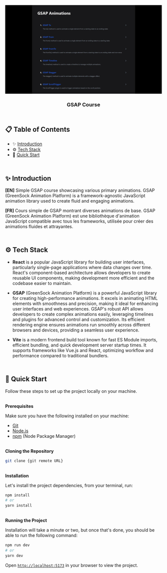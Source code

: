 <div align="center">
    <a href="https://gsap-fv.netlify.app" target="_blank">
      <img src="public/design/preview.webp" alt="Project Banner">
    </a>
  <h3 align="center">GSAP Course</h3>
</div>

##  <br /> 📋 <a name="table">Table of Contents</a>

- ✨ [Introduction](#introduction)
- ⚙️ [Tech Stack](#tech-stack)
- 🚀 [Quick Start](#quick-start)


##  <br /> <a name="introduction">✨ Introduction</a>


**[EN]** Simple GSAP course showcasing various primary animations. GSAP (GreenSock Animation Platform) is a framework-agnostic JavaScript animation library used to create fluid and engaging animations.


**[FR]** Cours simple de GSAP montrant diverses animations de base. GSAP (GreenSock Animation Platform) est une bibliothèque d'animation JavaScript compatible avec tous les frameworks, utilisée pour créer des animations fluides et attrayantes.


##  <br /> <a name="tech-stack">⚙️ Tech Stack</a>

- **React** is a popular JavaScript library for building user interfaces, particularly single-page applications where data changes over time. React's component-based architecture allows developers to create reusable UI components, making development more efficient and the codebase easier to maintain. 

- **GSAP** (GreenSock Animation Platform) is a powerful JavaScript library for creating high-performance animations. It excels in animating HTML elements with smoothness and precision, making it ideal for enhancing user interfaces and web experiences. GSAP's robust API allows developers to create complex animations easily, leveraging timelines and plugins for advanced control and customization. Its efficient rendering engine ensures animations run smoothly across different browsers and devices, providing a seamless user experience.

- **Vite** is a modern frontend build tool known for fast ES Module imports, efficient bundling, and quick development server startup times. It supports frameworks like Vue.js and React, optimizing workflow and performance compared to traditional bundlers.


## <br /> <a name="quick-start">🚀 Quick Start</a>


Follow these steps to set up the project locally on your machine.


<br/>**Prerequisites**


Make sure you have the following installed on your machine:


- [Git](https://git-scm.com/)
- [Node.js](https://nodejs.org/en)
- [npm](https://www.npmjs.com/) (Node Package Manager)


<br/>**Cloning the Repository**


```bash
git clone {git remote URL}
```


<br/>**Installation**

Let's install the project dependencies, from your terminal, run:

```bash
npm install
# or
yarn install
```

<br/>**Running the Project**

Installation will take a minute or two, but once that's done, you should be able to run the following command:

```bash
npm run dev
# or
yarn dev
```

Open [`http://localhost:5173`](http://localhost:5173) in your browser to view the project.


